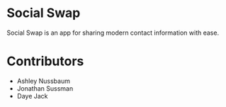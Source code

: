 # Social Swap
Social Swap is an app for sharing modern contact information with ease.

# Contributors
* Ashley Nussbaum 
* Jonathan Sussman
* Daye Jack
